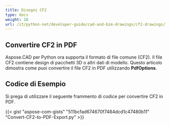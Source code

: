 ```yaml
---
title: Disegni CF2
type: docs
weight: 10
url: /it/python-net/developer-guide/cad-and-bim-drawings/cf2-drawings/
---
```


## **Convertire CF2 in PDF**

Aspose.CAD per Python ora supporta il formato di file comune (CF2). Il file CF2 contiene design di pacchetti 3D o altri dati di modello. Questo articolo dimostra come puoi convertire il file CF2 in PDF utilizzando **PdfOptions**.

## Codice di Esempio

Si prega di utilizzare il seguente frammento di codice per convertire CF2 in PDF.

{{< gist "aspose-com-gists" "511bcfad674670f7484dcd1c47480b11" "Convert-CF2-to-PDF-Export.py" >}}
